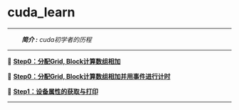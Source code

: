 # cuda_learn

---

&ensp;&ensp;&ensp;&ensp; ***简介 :** cuda初学者的历程*


---


📖 **[Step0：分配Grid, Block计算数组相加](0_matrix_add_N_100_100.cu)**

📖 **[Step0：分配Grid, Block计算数组相加并用事件进行计时](0_matrix_add_cal_time.cu)**

📖 **[Step1：设备属性的获取与打印](1_device_management_conut.cu)**

---


